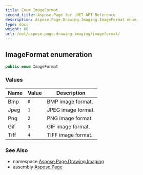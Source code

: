 ```yaml
---
title: Enum ImageFormat
second_title: Aspose.Page for .NET API Reference
description: Aspose.Page.Drawing.Imaging.ImageFormat enum. 
type: docs
weight: 60
url: /net/aspose.page.drawing.imaging/imageformat/
---
```

## ImageFormat enumeration

```csharp
public enum ImageFormat
```

### Values

| Name | Value | Description |
| --- | --- | --- |
| Bmp | `0` | BMP image format. |
| Jpeg | `1` | JPEG image format. |
| Png | `2` | PNG image format. |
| Gif | `3` | GIF image format. |
| Tiff | `4` | TIFF image format. |

### See Also

* namespace [Aspose.Page.Drawing.Imaging](../../aspose.page.drawing.imaging/)
* assembly [Aspose.Page](../../)


